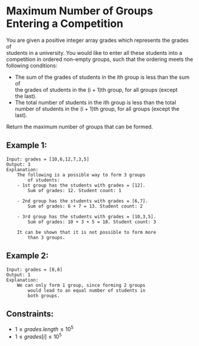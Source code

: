 # Maximum Number of Groups Entering a Competition

You are given a positive integer array grades which represents the grades of  
students in a university. You would like to enter all these students into a  
competition in ordered non-empty groups, such that the ordering meets the  
following conditions:

* The sum of the grades of students in the ith group is less than the sum of  
    the grades of students in the (i + 1)th group, for all groups (except  
    the last).
* The total number of students in the ith group is less than the total  
    number of students in the (i + 1)th group, for all groups (except the  
    last).

Return the maximum number of groups that can be formed.

 

## Example 1:

    Input: grades = [10,6,12,7,3,5]
    Output: 3
    Explanation: 
        The following is a possible way to form 3 groups 
            of students:
        - 1st group has the students with grades = [12]. 
            Sum of grades: 12. Student count: 1

        - 2nd group has the students with grades = [6,7]. 
            Sum of grades: 6 + 7 = 13. Student count: 2

        - 3rd group has the students with grades = [10,3,5]. 
            Sum of grades: 10 + 3 + 5 = 18. Student count: 3

        It can be shown that it is not possible to form more 
            than 3 groups.

## Example 2:

    Input: grades = [8,8]
    Output: 1
    Explanation: 
        We can only form 1 group, since forming 2 groups 
            would lead to an equal number of students in 
            both groups.
        
        
        
## Constraints:

* $1 \le grades.length \le 10^5$
* $1 \le grades[i] \le 10^5$

